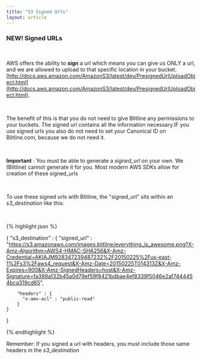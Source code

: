 ```yaml
---
title: "S3 Signed Urls"
layout: article
---
```


### NEW! Signed URLs

<br/>

AWS offers the ability to **sign** a url which means you can give us ONLY a url, and we are allowed to upload to that specific location in your bucket. [http://docs.aws.amazon.com/AmazonS3/latest/dev/PresignedUrlUploadObject.html](http://docs.aws.amazon.com/AmazonS3/latest/dev/PresignedUrlUploadObject.html).

<br/> 

The benefit of this is that you do not need to give Blitline any permissions to your buckets. The signed url contains all the information necessary.IF you use signed urls you also do not need to set your Canonical ID on Blitline.com, because we do not need it.

<br/>

**Important** : You must be able to generate a *signed_url* on your own. We (Blitline) cannot generate it for you. Most modern AWS SDKs allow for creation of these signed_urls

<br/>

To use these signed urls with Blitline, the "signed_url" sits within an *s3_destination* like this:


<br/>

{% highlight json %}

{
	  "s3_destination" : {
	    "signed_url" : "https://s3.amazonaws.com/images.blitline/everything_is_awesome.png?X-Amz-Algorithm=AWS4-HMAC-SHA256&X-Amz-Credential=AKIAJM928347239487232%2F20150225%2Fus-east-1%2Fs3%2Faws4_request&X-Amz-Date=20150225T014313Z&X-Amz-Expires=900&X-Amz-SignedHeaders=host&X-Amz-Signature=fa389a132b45a0d79ef59f8421bdbae4ef8339f5046e2af7444454bca319cd65",

	    "headers" : {
	      "x-amx-acl" : "public-read"
	    }
	}
}

{% endhighlight %}

Remember: If you signed a url with headers, you must include those same headers in the *s3_destination*

